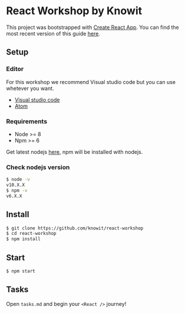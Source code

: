 # React Workshop by Knowit

This project was bootstrapped with [Create React App](https://github.com/facebook/create-react-app).
You can find the most recent version of this guide [here](https://github.com/facebook/create-react-app/blob/master/packages/react-scripts/template/README.md).

## Setup

### Editor

For this workshop we recommend Visual studio code but you can use whetever you want.

- [Visual studio code](https://code.visualstudio.com/)
- [Atom](https://atom.io/)

### Requirements

- Node >= 8
- Npm >= 6

Get latest nodejs [here](https://nodejs.org/en/download/), npm will be installed with nodejs.

### Check nodejs version

```sh
$ node -v
v10.X.X
$ npm -v
v6.X.X
```

## Install

```sh
$ git clone https://github.com/knowit/react-workshop
$ cd react-workshop
$ npm install
```

## Start

```sh
$ npm start
```

## Tasks

Open `tasks.md` and begin your `<React />` journey!
